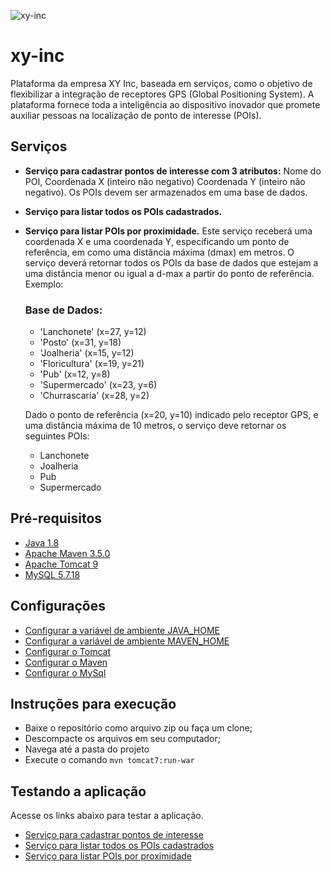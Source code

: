 ![xy-inc](https://user-images.githubusercontent.com/219049/27510449-f574ffe0-58e6-11e7-8a5f-67773faa26f2.png)

xy-inc
======

Plataforma da empresa XY Inc, baseada em serviços, como o objetivo de flexibilizar a integração de receptores GPS (Global Positioning System). A plataforma fornece toda a inteligência ao dispositivo inovador que promete auxiliar pessoas na localização de ponto de interesse (POIs).

Serviços
--------
- **Serviço para cadastrar pontos de interesse com 3 atributos:** Nome do POI, Coordenada X (inteiro não negativo) Coordenada Y (inteiro não negativo). Os POIs devem ser armazenados em uma base de dados.
- **Serviço para listar todos os POIs cadastrados.**
- **Serviço para listar POIs por proximidade.** Este serviço receberá uma coordenada X e uma coordenada Y, especificando um ponto de referência, em como uma distância máxima (dmax) em metros. O serviço deverá retornar todos os POIs da base de dados que estejam a uma distância menor ou igual a d-max a partir do ponto de referência. Exemplo:

  ### Base de Dados: ###
    - 'Lanchonete' (x=27, y=12)
    - 'Posto' (x=31, y=18)
    - 'Joalheria' (x=15, y=12)
    - 'Floricultura' (x=19, y=21)
    - 'Pub' (x=12, y=8)
    - 'Supermercado' (x=23, y=6)
    - 'Churrascaria' (x=28, y=2)
  
  Dado o ponto de referência (x=20, y=10) indicado pelo receptor GPS, e uma distância máxima de 10 metros, o serviço deve retornar os seguintes POIs:
    - Lanchonete
    - Joalheria
    - Pub
    - Supermercado
    
 Pré-requisitos
 --------------
 
 - [Java 1.8](https://www.java.com/pt_BR/download/)
 - [Apache Maven 3.5.0](https://maven.apache.org/download.cgi)
 - [Apache Tomcat 9](https://tomcat.apache.org/download-90.cgi)
 - [MySQL 5.7.18](https://dev.mysql.com/downloads/installer/)
 
 Configurações
 -------------
 
 - [Configurar a variável de ambiente JAVA_HOME](https://github.com/fabriciosaand/xy-inc/wiki/Configura%C3%A7%C3%B5es#configVarJavaHome)
 - [Configurar a variável de ambiente MAVEN_HOME](https://github.com/fabriciosaand/xy-inc/wiki/Configura%C3%A7%C3%B5es#configVarMavenHome)
 - [Configurar o Tomcat](https://github.com/fabriciosaand/xy-inc/wiki/Configura%C3%A7%C3%B5es#configTomcat)
 - [Configurar o Maven](https://github.com/fabriciosaand/xy-inc/wiki/Configura%C3%A7%C3%B5es#configMaven)
 - [Configurar o MySql](https://github.com/fabriciosaand/xy-inc/wiki/Configura%C3%A7%C3%B5es#configMySql)
    
 Instruções para execução
 ------------------------
 - Baixe o repositório como arquivo zip ou faça um clone;
 - Descompacte os arquivos em seu computador;
 - Navega até a pasta do projeto 
 - Execute o comando ```mvn tomcat7:run-war```
 
 Testando a aplicação
 -------------------
 Acesse os links abaixo para testar a aplicação.
 
 - [Serviço para cadastrar pontos de interesse](http://localhost:8080/xy-inc/services/poi/cadastrar?nome=Lanchonete&coordenadaX=27&coordenadaY=12)
 - [Serviço para listar todos os POIs cadastrados](http://localhost:8080/xy-inc/services/poi/listarTodos)
 - [Serviço para listar POIs por proximidade](http://localhost:8080/xy-inc/services/poi/listarPorProximidade?coordenadaX=20&coordenadaY=10&dMax=10)
